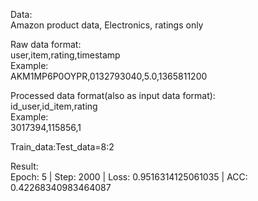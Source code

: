 Data:\
Amazon product data, Electronics, ratings only

Raw data format:\
user,item,rating,timestamp\
Example:\
AKM1MP6P0OYPR,0132793040,5.0,1365811200

Processed data format(also as input data format):\
id_user,id_item,rating\
Example:\
3017394,115856,1

Train_data:Test_data=8:2

Result:\
Epoch:  5 | Step:  2000 | Loss:  0.9516314125061035 | ACC:  0.42268340983464087